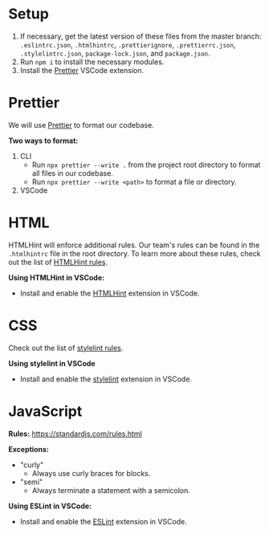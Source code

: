 # Setup

1. If necessary, get the latest version of these files from the master branch:
   `.eslintrc.json`, `.htmlhintrc`, `.prettierignore`, `.prettierrc.json`, `.stylelintrc.json`, `package-lock.json`, and `package.json`.
1. Run `npm i` to install the necessary modules.
1. Install the [Prettier](https://marketplace.visualstudio.com/items?itemName=esbenp.prettier-vscode) VSCode extension.

# Prettier

We will use [Prettier](https://prettier.io/) to format our codebase.

**Two ways to format:**

1. CLI
   - Run `npx prettier --write .` from the project root directory to format all files in our codebase.
   - Run `npx prettier --write <path>` to format a file or directory.
1. VSCode

# HTML

HTMLHint will enforce additional rules. Our team's rules can be found in the `.htmlhintrc` file in
the root directory. To learn more about these rules, check out the list of
[HTMLHint rules](https://htmlhint.com/docs/user-guide/list-rules).

**Using HTMLHint in VSCode:**

- Install and enable the [HTMLHint](https://marketplace.visualstudio.com/items?itemName=mkaufman.HTMLHint)
  extension in VSCode.

# CSS

Check out the list of [stylelint rules](https://stylelint.io/user-guide/rules/list).

**Using stylelint in VSCode**

- Install and enable the [stylelint](https://marketplace.visualstudio.com/items?itemName=stylelint.vscode-stylelint) 
extension in VSCode.

# JavaScript

**Rules:** https://standardjs.com/rules.html

**Exceptions:**

- "curly"
  - Always use curly braces for blocks.
- "semi"
  - Always terminate a statement with a semicolon.

**Using ESLint in VSCode:**

- Install and enable the [ESLint](https://marketplace.visualstudio.com/items?itemName=dbaeumer.vscode-eslint)
  extension in VSCode.
